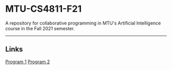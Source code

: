 # MTU-CS4811-F21
A repository for collaborative programming in MTU's Artificial Intelligence course in the Fall 2021 semester.

-------
## Links
[Program 1](https://pages.mtu.edu/~lebrown/cs4811-f21/web/project1.html)
[Program 2](https://pages.mtu.edu/~lebrown/cs4811-f21/web/project2.html)

